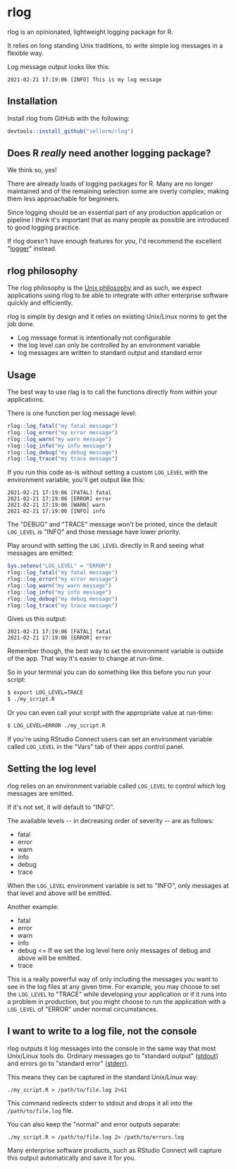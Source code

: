 # rlog

rlog is an opinionated, lightweight logging package for R.

It relies on long standing Unix traditions, to write simple log messages in a flexible way.

Log message output looks like this:

```
2021-02-21 17:19:06 [INFO] This is my log message
```

## Installation

Install rlog from GitHub with the following:

``` r
devtools::install_github("sellorm/rlog")
```

## Does R _really_ need another logging package?

We think so, yes!

There are already loads of logging packages for R. Many are no longer maintained and of the remaining selection some are overly complex, making them less approachable for beginners.

Since logging should be an essential part of any production application or pipeline I think it's important that as many people as possible are introduced to good logging practice.

If rlog doesn't have enough features for you, I'd recommend the excellent "[logger](https://cran.r-project.org/package=logger)" instead.

## rlog philosophy

The rlog philosophy is the [Unix philosophy](https://en.wikipedia.org/wiki/Unix_philosophy) and as such, we expect applications using rlog to be able to integrate with other enterprise software quickly and efficiently.

rlog is simple by design and it relies on existing Unix/Linux norms to get the job done.

* Log message format is intentionally not configurable
* the log level can only be controlled by an environment variable
* log messages are written to standard output and standard error

## Usage

The best way to use rlag is to call the functions directly from within your applications.

There is one function per log message level:

``` r
rlog::log_fatal("my fatal message")
rlog::log_error("my error message")
rlog::log_warn("my warn message")
rlog::log_info("my info message")
rlog::log_debug("my debug message")
rlog::log_trace("my trace message")
```

If you run this code as-is without setting a custom `LOG_LEVEL` with the environment variable, you'll get output like this:

```
2021-02-21 17:19:06 [FATAL] fatal
2021-02-21 17:19:06 [ERROR] error
2021-02-21 17:19:06 [WARN] warn
2021-02-21 17:19:06 [INFO] info
```

The "DEBUG" and "TRACE" message won't be printed, since the default `LOG_LEVEL` is "INFO" and those message have lower priority.

Play around with setting the `LOG_LEVEL` directly in R and seeing what messages are emitted:

``` r
Sys.setenv("LOG_LEVEL" = "ERROR")
rlog::log_fatal("my fatal message")
rlog::log_error("my error message")
rlog::log_warn("my warn message")
rlog::log_info("my info message")
rlog::log_debug("my debug message")
rlog::log_trace("my trace message")
```

Gives us this output:

```
2021-02-21 17:19:06 [FATAL] fatal
2021-02-21 17:19:06 [ERROR] error
```

Remember though, the best way to set the environment variable is outside of the app. That way it's easier to change at run-time.

So in your terminal you can do something like this before you run your script:

``` sh
$ export LOG_LEVEL=TRACE
$ ./my_script.R
```

Or you can even call your script with the appropriate value at run-time:

``` sh
$ LOG_LEVEL=ERROR ./my_script.R
```

If you're using RStudio Connect users can set an environment variable called `LOG_LEVEL` in the "Vars" tab of their apps control panel.

## Setting the log level

rlog relies on an environment variable called `LOG_LEVEL` to control which log messages are emitted.

If it's not set, it will default to "INFO".

The available levels -- in decreasing order of severity -- are as follows:

* fatal
* error
* warn
* info
* debug
* trace

When the `LOG_LEVEL` environment variable is set to "INFO", only messages at that level and above will be emitted.

Another example:

* fatal
* error
* warn 
* info
* debug <= If we set the log level here only messages of debug and above will be emitted.
* trace

This is a really powerful way of only including the messages you want to see in the log files at any given time. For example, you may choose to set the `LOG_LEVEL` to "TRACE" while developing your application or if it runs into a problem in production, but you might choose to run the application with a `LOG_LEVEL` of "ERROR" under normal circumstances.


## I want to write to a log file, not the console

rlog outputs it log messages into the console in the same way that most Unix/Linux tools do. Ordinary messages go to "standard output" ([stdout](https://en.wikipedia.org/wiki/Standard_streams#Standard_output_(stdout))) and errors go to "standard error" ([stderr](https://en.wikipedia.org/wiki/Standard_streams#Standard_error_(stderr))).

This means they can be captured in the standard Unix/Linux way:

```
./my_script.R > /path/to/file.log 2>&1
```

This command redirects stderr to stdout and drops it all into the `/path/to/file.log` file.

You can also keep the "normal" and error outputs separate:

```
./my_script.R > /path/to/file.log 2> /path/to/errors.log
```

Many enterprise software products, such as RStudio Connect will capture this output automatically and save it for you.
